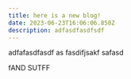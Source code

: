 ```yaml
---
title: here is a new blog!
date: 2023-06-23T16:06:06.850Z
description: adfasdfasdfsdf
---
```

a﻿dfafasdfasdf as fasdifjsakf safasd

f﻿AND SUTFF